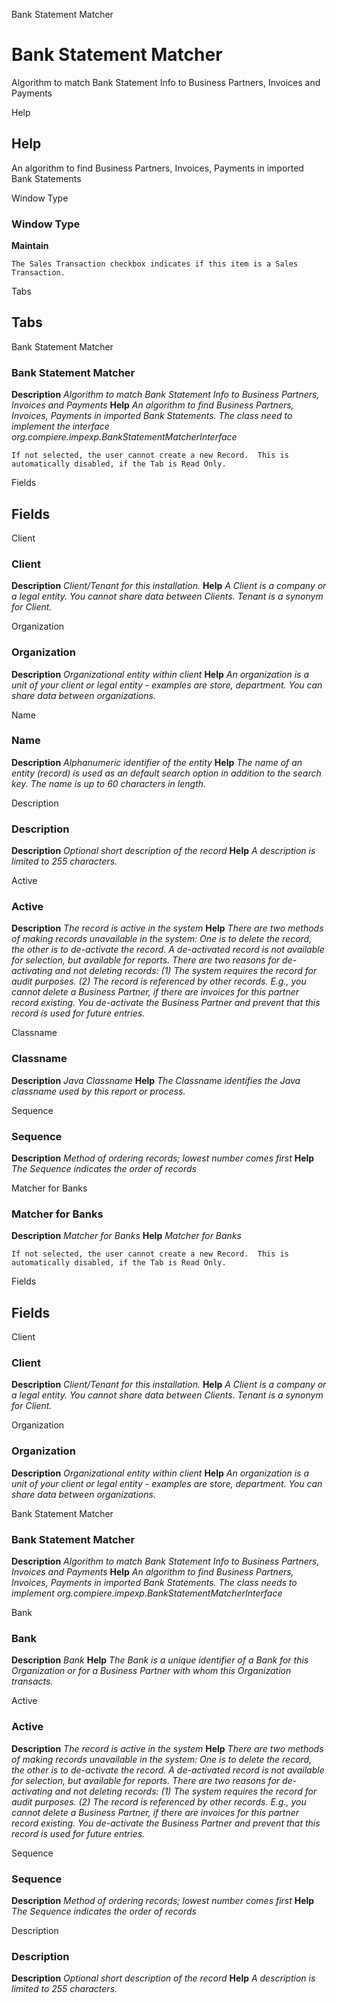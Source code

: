 
Bank Statement Matcher
# Bank Statement Matcher


Algorithm to match Bank Statement Info to Business Partners, Invoices and Payments

Help
## Help

An algorithm to find Business Partners, Invoices, Payments in imported Bank Statements

Window Type
### Window Type

**Maintain**

```
The Sales Transaction checkbox indicates if this item is a Sales Transaction.
```

Tabs
## Tabs


Bank Statement Matcher
### Bank Statement Matcher

**Description**
 *Algorithm to match Bank Statement Info to Business Partners, Invoices and Payments*
**Help**
 *An algorithm to find Business Partners, Invoices, Payments in imported Bank Statements. The class need to implement the interface org.compiere.impexp.BankStatementMatcherInterface*

```
If not selected, the user cannot create a new Record.  This is automatically disabled, if the Tab is Read Only.
```
Fields
## Fields


Client
### Client

**Description**
 *Client/Tenant for this installation.*
**Help**
 *A Client is a company or a legal entity. You cannot share data between Clients. Tenant is a synonym for Client.*

Organization
### Organization

**Description**
 *Organizational entity within client*
**Help**
 *An organization is a unit of your client or legal entity - examples are store, department. You can share data between organizations.*

Name
### Name

**Description**
 *Alphanumeric identifier of the entity*
**Help**
 *The name of an entity (record) is used as an default search option in addition to the search key. The name is up to 60 characters in length.*

Description
### Description

**Description**
 *Optional short description of the record*
**Help**
 *A description is limited to 255 characters.*

Active
### Active

**Description**
 *The record is active in the system*
**Help**
 *There are two methods of making records unavailable in the system: One is to delete the record, the other is to de-activate the record. A de-activated record is not available for selection, but available for reports.
There are two reasons for de-activating and not deleting records:
(1) The system requires the record for audit purposes.
(2) The record is referenced by other records. E.g., you cannot delete a Business Partner, if there are invoices for this partner record existing. You de-activate the Business Partner and prevent that this record is used for future entries.*

Classname
### Classname

**Description**
 *Java Classname*
**Help**
 *The Classname identifies the Java classname used by this report or process.*

Sequence
### Sequence

**Description**
 *Method of ordering records; lowest number comes first*
**Help**
 *The Sequence indicates the order of records*

Matcher for Banks
### Matcher for Banks

**Description**
 *Matcher for Banks*
**Help**
 *Matcher for Banks*

```
If not selected, the user cannot create a new Record.  This is automatically disabled, if the Tab is Read Only.
```
Fields
## Fields


Client
### Client

**Description**
 *Client/Tenant for this installation.*
**Help**
 *A Client is a company or a legal entity. You cannot share data between Clients. Tenant is a synonym for Client.*

Organization
### Organization

**Description**
 *Organizational entity within client*
**Help**
 *An organization is a unit of your client or legal entity - examples are store, department. You can share data between organizations.*

Bank Statement Matcher
### Bank Statement Matcher

**Description**
 *Algorithm to match Bank Statement Info to Business Partners, Invoices and Payments*
**Help**
 *An algorithm to find Business Partners, Invoices, Payments in imported Bank Statements.  The class needs to implement org.compiere.impexp.BankStatementMatcherInterface*

Bank
### Bank

**Description**
 *Bank*
**Help**
 *The Bank is a unique identifier of a Bank for this Organization or for a Business Partner with whom this Organization transacts.*

Active
### Active

**Description**
 *The record is active in the system*
**Help**
 *There are two methods of making records unavailable in the system: One is to delete the record, the other is to de-activate the record. A de-activated record is not available for selection, but available for reports.
There are two reasons for de-activating and not deleting records:
(1) The system requires the record for audit purposes.
(2) The record is referenced by other records. E.g., you cannot delete a Business Partner, if there are invoices for this partner record existing. You de-activate the Business Partner and prevent that this record is used for future entries.*

Sequence
### Sequence

**Description**
 *Method of ordering records; lowest number comes first*
**Help**
 *The Sequence indicates the order of records*

Description
### Description

**Description**
 *Optional short description of the record*
**Help**
 *A description is limited to 255 characters.*
